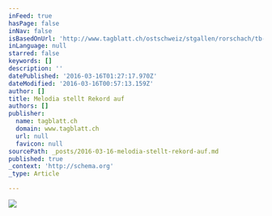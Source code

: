 ```yaml
---
inFeed: true
hasPage: false
inNav: false
isBasedOnUrl: 'http://www.tagblatt.ch/ostschweiz/stgallen/rorschach/tb-ot08/Melodia-stellt-Rekord-auf;art2889,1343622'
inLanguage: null
starred: false
keywords: []
description: ''
datePublished: '2016-03-16T01:27:17.970Z'
dateModified: '2016-03-16T00:57:13.159Z'
author: []
title: Melodia stellt Rekord auf
authors: []
publisher:
  name: tagblatt.ch
  domain: www.tagblatt.ch
  url: null
  favicon: null
sourcePath: _posts/2016-03-16-melodia-stellt-rekord-auf.md
published: true
_context: 'http://schema.org'
_type: Article

---
```

![](https://s3-us-west-2.amazonaws.com/the-grid-img/p/3d7096af3a0e339f6567667eb9a43a9f2eb395ea.jpg)
